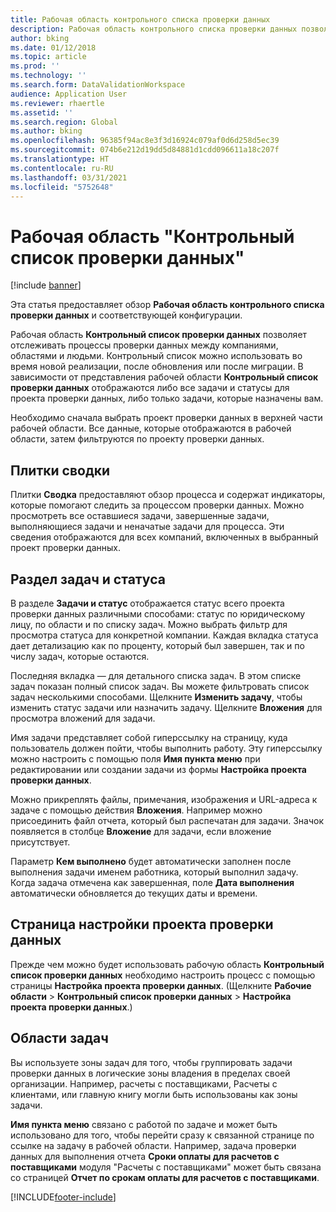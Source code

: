 ```yaml
---
title: Рабочая область контрольного списка проверки данных
description: Рабочая область контрольного списка проверки данных позволяет отслеживать процессы проверки данных между компаниями, областями и людьми.
author: bking
ms.date: 01/12/2018
ms.topic: article
ms.prod: ''
ms.technology: ''
ms.search.form: DataValidationWorkspace
audience: Application User
ms.reviewer: rhaertle
ms.assetid: ''
ms.search.region: Global
ms.author: bking
ms.openlocfilehash: 96385f94ac8e3f3d16924c079af0d6d258d5ec39
ms.sourcegitcommit: 074b6e212d19dd5d84881d1cdd096611a18c207f
ms.translationtype: HT
ms.contentlocale: ru-RU
ms.lasthandoff: 03/31/2021
ms.locfileid: "5752648"
---
```

# <a name="data-validation-checklist-workspace"></a>Рабочая область "Контрольный список проверки данных"

[!include [banner](../includes/banner.md)]

Эта статья предоставляет обзор **Рабочая область контрольного списка проверки данных** и соответствующей конфигурации.

Рабочая область **Контрольный список проверки данных** позволяет отслеживать процессы проверки данных между компаниями, областями и людьми. Контрольный список можно использовать во время новой реализации, после обновления или после миграции. В зависимости от представления рабочей области **Контрольный список проверки данных** отображаются либо все задачи и статусы для проекта проверки данных, либо только задачи, которые назначены вам.

Необходимо сначала выбрать проект проверки данных в верхней части рабочей области. Все данные, которые отображаются в рабочей области, затем фильтруются по проекту проверки данных.

## <a name="summary-tiles"></a>Плитки сводки

Плитки **Сводка** предоставляют обзор процесса и содержат индикаторы, которые помогают следить за процессом проверки данных. Можно просмотреть все оставшиеся задачи, завершенные задачи, выполняющиеся задачи и неначатые задачи для процесса. Эти сведения отображаются для всех компаний, включенных в выбранный проект проверки данных.

## <a name="tasks-and-status-section"></a>Раздел задач и статуса

В разделе **Задачи и статус** отображается статус всего проекта проверки данных различными способами: статус по юридическому лицу, по области и по списку задач. Можно выбрать фильтр для просмотра статуса для конкретной компании. Каждая вкладка статуса дает детализацию как по проценту, который был завершен, так и по числу задач, которые остаются.

Последняя вкладка — для детального списка задач. В этом списке задач показан полный список задач. Вы можете фильтровать список задач несколькими способами. Щелкните **Изменить задачу**, чтобы изменить статус задачи или назначить задачу. Щелкните **Вложения** для просмотра вложений для задачи.

Имя задачи представляет собой гиперссылку на страницу, куда пользователь должен пойти, чтобы выполнить работу. Эту гиперссылку можно настроить с помощью поля **Имя пункта меню** при редактировании или создании задачи из формы **Настройка проекта проверки данных**.

Можно прикреплять файлы, примечания, изображения и URL-адреса к задаче с помощью действия **Вложения**. Например можно присоединить файл отчета, который был распечатан для задачи. Значок появляется в столбце **Вложение** для задачи, если вложение присутствует.

Параметр **Кем выполнено** будет автоматически заполнен после выполнения задачи именем работника, который выполнил задачу. Когда задача отмечена как завершенная, поле **Дата выполнения** автоматически обновляется до текущих даты и времени.

## <a name="configure-data-validation-project-page"></a>Страница настройки проекта проверки данных

Прежде чем можно будет использовать рабочую область **Контрольный список проверки данных** необходимо настроить процесс с помощью страницы **Настройка проекта проверки данных**. (Щелкните **Рабочие области** \> **Контрольный список проверки данных** \> **Настройка проекта проверки данных**.)

## <a name="task-areas"></a>Области задач

Вы используете зоны задач для того, чтобы группировать задачи проверки данных в логические зоны владения в пределах своей организации. Например, расчеты с поставщиками, Расчеты с клиентами, или главную книгу могли быть использованы как зоны задачи.

**Имя пункта меню** связано с работой по задаче и может быть использовано для того, чтобы перейти сразу к связанной странице по ссылке на задачу в рабочей области. Например, задача проверки данных для выполнения отчета **Сроки оплаты для расчетов с поставщиками** модуля "Расчеты с поставщиками" может быть связана со страницей **Отчет по срокам оплаты для расчетов с поставщиками**.


[!INCLUDE[footer-include](../../../includes/footer-banner.md)]